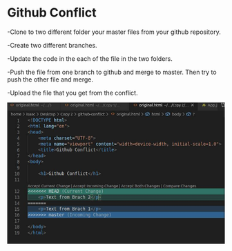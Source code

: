 # Github Conflict

-Clone to two different folder your master files from your github repository.

-Create two different branches.

-Update the code in the each of the file in the two folders.

-Push the file from one branch to github and merge to master. Then try to push the other file and merge.

-Upload the file that you get from the conflict.



![alt text](https://raw.githubusercontent.com/Grois333/github-conflict/master/Conflict.jpg "Conflict Message")
